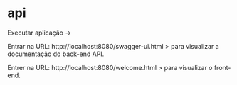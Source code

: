 # api
Executar aplicação ->


Entrar na URL: http://localhost:8080/swagger-ui.html > para visualizar a documentação do back-end API.


Entrer na URL: http://localhost:8080/welcome.html > para visualizar o front-end.
